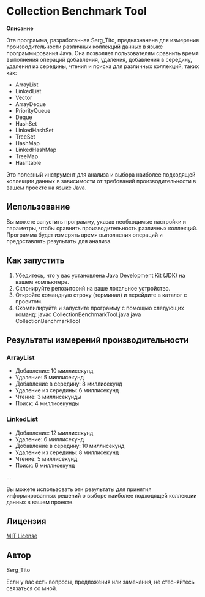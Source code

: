 # Collection Benchmark Tool

**Описание**

Эта программа, разработанная Serg_Tito, предназначена для измерения производительности различных коллекций данных в языке программирования Java. Она позволяет пользователям сравнить время выполнения операций добавления, удаления, добавления в середину, удаления из середины, чтения и поиска для различных коллекций, таких как:

- ArrayList
- LinkedList
- Vector
- ArrayDeque
- PriorityQueue
- Deque
- HashSet
- LinkedHashSet
- TreeSet
- HashMap
- LinkedHashMap
- TreeMap
- Hashtable

Это полезный инструмент для анализа и выбора наиболее подходящей коллекции данных в зависимости от требований производительности в вашем проекте на языке Java.

## Использование

Вы можете запустить программу, указав необходимые настройки и параметры, чтобы сравнить производительность различных коллекций. Программа будет измерять время выполнения операций и предоставлять результаты для анализа.

## Как запустить

1. Убедитесь, что у вас установлена Java Development Kit (JDK) на вашем компьютере.
2. Склонируйте репозиторий на ваше локальное устройство.
3. Откройте командную строку (терминал) и перейдите в каталог с проектом.
4. Скомпилируйте и запустите программу с помощью следующих команд:
javac CollectionBenchmarkTool.java
java CollectionBenchmarkTool

## Результаты измерений производительности

### ArrayList
- Добавление: 10 миллисекунд
- Удаление: 5 миллисекунд
- Добавление в середину: 8 миллисекунд
- Удаление из середины: 6 миллисекунд
- Чтение: 3 миллисекунды
- Поиск: 4 миллисекунды

### LinkedList
- Добавление: 12 миллисекунд
- Удаление: 6 миллисекунд
- Добавление в середину: 10 миллисекунд
- Удаление из середины: 8 миллисекунд
- Чтение: 5 миллисекунд
- Поиск: 6 миллисекунд

...

Вы можете использовать эти результаты для принятия информированных решений о выборе наиболее подходящей коллекции данных в вашем проекте.

## Лицензия

[MIT License](LICENSE)

## Автор

Serg_Tito

Если у вас есть вопросы, предложения или замечания, не стесняйтесь связаться со мной.
